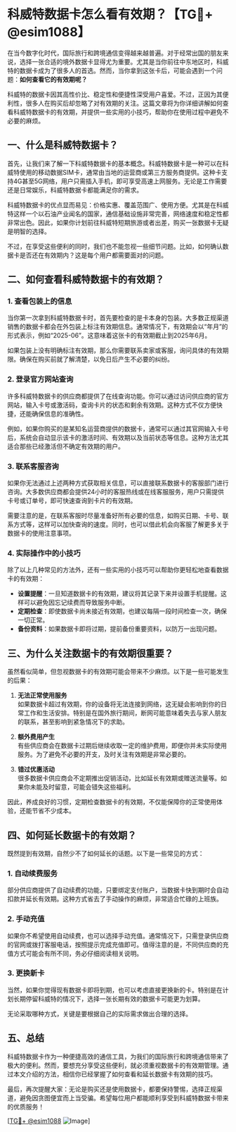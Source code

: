 # 科威特数据卡怎么看有效期？【TG💪+ @esim1088】

在当今数字化时代，国际旅行和跨境通信变得越来越普遍。对于经常出国的朋友来说，选择一张合适的境外数据卡显得尤为重要。尤其是当你前往中东地区时，科威特的数据卡成为了很多人的首选。然而，当你拿到这张卡后，可能会遇到一个问题：**如何查看它的有效期呢？**

科威特的数据卡因其高性价比、稳定性和便捷性深受用户喜爱。不过，正因为其便利性，很多人在购买后却忽略了对有效期的关注。这篇文章将为你详细讲解如何查看科威特数据卡的有效期，并提供一些实用的小技巧，帮助你在使用过程中避免不必要的麻烦。

## 一、什么是科威特数据卡？

首先，让我们来了解一下科威特数据卡的基本概念。科威特数据卡是一种可以在科威特使用的移动数据SIM卡，通常由当地的运营商或第三方服务商提供。这种卡支持4G甚至5G网络，用户只需插入手机，即可享受高速上网服务。无论是工作需要还是日常娱乐，科威特数据卡都能满足你的需求。

科威特数据卡的优点显而易见：价格实惠、覆盖范围广、使用方便。尤其是在科威特这样一个以石油产业闻名的国家，通信基础设施非常完善，网络速度和稳定性都非常出色。因此，如果你计划前往科威特短期旅游或者出差，购买一张数据卡无疑是明智的选择。

不过，在享受这些便利的同时，我们也不能忽视一些细节问题。比如，如何确认数据卡是否还在有效期内？这是每个用户都需要面对的问题。

## 二、如何查看科威特数据卡的有效期？

### 1. 查看包装上的信息

当你第一次拿到科威特数据卡时，首先要检查的是卡本身的包装。大多数正规渠道销售的数据卡都会在外包装上标注有效期信息。通常情况下，有效期会以“年月”的形式表示，例如“2025-06”。这意味着这张卡的有效期截止到2025年6月。

如果包装上没有明确标注有效期，那么你需要联系卖家或客服，询问具体的有效期限。确保在购买前就了解清楚，以免日后产生不必要的纠纷。

### 2. 登录官方网站查询

许多科威特数据卡的供应商都提供了在线查询功能。你可以通过访问供应商的官方网站，输入卡号或激活码，查询卡片的状态和剩余有效期。这种方式不仅方便快捷，还能确保信息的准确性。

例如，如果你购买的是某知名运营商提供的数据卡，通常可以通过其官网输入卡号后，系统会自动显示该卡的激活时间、有效期以及当前状态等信息。这种方法尤其适合那些已经激活但不确定有效期的用户。

### 3. 联系客服咨询

如果你无法通过上述两种方式获取相关信息，可以直接联系数据卡的客服部门进行咨询。大多数供应商都会提供24小时的客服热线或在线客服服务，用户只需提供卡号或订单号，即可快速查询到卡片的有效期。

需要注意的是，在联系客服时尽量准备好所有必要的信息，如购买日期、卡号、联系方式等，这样可以加快查询的速度。同时，也可以借此机会向客服了解更多关于数据卡的使用注意事项。

### 4. 实际操作中的小技巧

除了以上几种常见的方法外，还有一些实用的小技巧可以帮助你更轻松地查看数据卡的有效期：

- **设置提醒**：一旦知道数据卡的有效期，建议将其记录下来并设置手机提醒。这样可以避免因忘记续费而导致服务中断。
- **定期检查**：即使数据卡尚未接近有效期，也建议每隔一段时间检查一次，确保一切正常。
- **备份资料**：如果数据卡即将过期，提前备份重要资料，以防万一出现问题。

## 三、为什么关注数据卡的有效期很重要？

虽然看似简单，但忽视数据卡的有效期可能会带来不少麻烦。以下是一些可能发生的后果：

1. **无法正常使用服务**  
   如果数据卡超过有效期，你的设备将无法连接到网络，这无疑会影响到你的日常工作和生活安排。特别是在国外旅行期间，断网可能意味着失去与家人朋友的联系，甚至影响到紧急情况下的求助。

2. **额外费用产生**  
   有些供应商会在数据卡过期后继续收取一定的维护费用，即便你并未实际使用服务。为了避免不必要的开支，及时关注有效期是非常必要的。

3. **错过优惠活动**  
   很多数据卡供应商会不定期推出促销活动，比如延长有效期或赠送流量等。如果你未能及时留意，可能会错失这些福利。

因此，养成良好的习惯，定期检查数据卡的有效期，不仅能保障你的正常使用体验，还能节省不少成本。

## 四、如何延长数据卡的有效期？

既然提到有效期，自然少不了如何延长的话题。以下是一些常见的方式：

### 1. 自动续费服务
部分供应商提供了自动续费的功能，只要绑定支付账户，当数据卡快到期时会自动扣款并延长有效期。这种方式省去了手动操作的麻烦，非常适合忙碌的上班族。

### 2. 手动充值
如果你不希望使用自动续费，也可以选择手动充值。通常情况下，只需登录供应商的官网或拨打客服电话，按照提示完成充值即可。值得注意的是，不同供应商的充值方式可能会有所不同，务必仔细阅读相关说明。

### 3. 更换新卡
当然，如果你觉得现有数据卡即将到期，也可以考虑直接更换新的卡。特别是在计划长期停留科威特的情况下，选择一张长期有效的数据卡可能更为划算。

无论采取哪种方式，关键是要根据自己的实际需求做出合理的选择。

## 五、总结

科威特数据卡作为一种便捷高效的通信工具，为我们的国际旅行和跨境通信带来了极大的便利。然而，要想充分享受这些便利，就必须重视数据卡的有效期管理。通过本文介绍的方法，相信你已经掌握了如何查看和延长数据卡有效期的技巧。

最后，再次提醒大家：无论是购买还是使用数据卡，都要保持警惕，选择正规渠道，避免因贪图便宜而上当受骗。希望每位用户都能顺利享受到科威特数据卡带来的优质服务！

[[TG💪+ @esim1088](https://t.me/s/esim1088) ![Image](https://i.postimg.cc/4NQfJmqS/Snipaste-2025-05-13-00-14-12.png)]